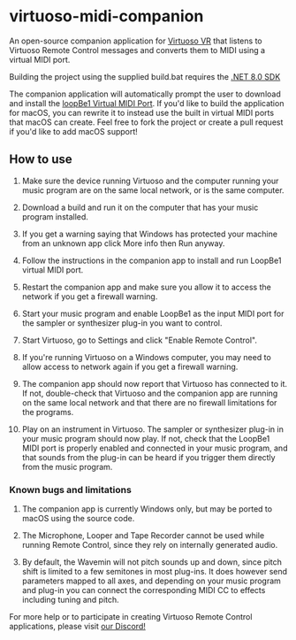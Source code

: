 # virtuoso-midi-companion
An open-source companion application for [Virtuoso VR](https://www.virtuoso-vr.com/remote-control/) that listens to Virtuoso Remote Control messages and converts them to MIDI using a virtual MIDI port.

Building the project using the supplied build.bat requires the [.NET 8.0 SDK](https://dotnet.microsoft.com/en-us/download/dotnet/8.0)

The companion application will automatically prompt the user to download and install the [loopBe1 Virtual MIDI Port](https://www.nerds.de/en/loopbe1.html). If you'd like to build the application for macOS, you can rewrite it to instead use the built in virtual MIDI ports that macOS can create. Feel free to fork the project or create a pull request if you'd like to add macOS support!

## How to use
1) Make sure the device running Virtuoso and the computer running your music program are on the same local network, or is the same computer.

2) Download a build and run it on the computer that has your music program installed. 

3) If you get a warning saying that Windows has protected your machine from an unknown app click More info then Run anyway.

4) Follow the instructions in the companion app to install and run LoopBe1 virtual MIDI port.

5) Restart the companion app and make sure you allow it to access the network if you get a firewall warning.

6) Start your music program and enable LoopBe1 as the input MIDI port for the sampler or synthesizer plug-in you want to control.

7) Start Virtuoso, go to Settings and click "Enable Remote Control".

8) If you're running Virtuoso on a Windows computer, you may need to allow access to network again if you get a firewall warning.

9) The companion app should now report that Virtuoso has connected to it. If not, double-check that Virtuoso and the companion app are running on the same local network and that there are no firewall limitations for the programs.

10) Play on an instrument in Virtuoso. The sampler or synthesizer plug-in in your music program should now play. If not, check that the LoopBe1 MIDI port is properly enabled and connected in your music program, and that sounds from the plug-in can be heard if you trigger them directly from the music program.

### Known bugs and limitations
1) The companion app is currently Windows only, but may be ported to macOS using the source code.

2) The Microphone, Looper and Tape Recorder cannot be used while running Remote Control, since they rely on internally generated audio.

3) By default, the Wavemin will not pitch sounds up and down, since pitch shift is limited to a few semitones in most plug-ins. It does however send parameters mapped to all axes, and depending on your music program and plug-in you can connect the corresponding MIDI CC to effects including tuning and pitch.

For more help or to participate in creating Virtuoso Remote Control applications, please visit [our Discord!](https://discord.gg/virtuoso)
